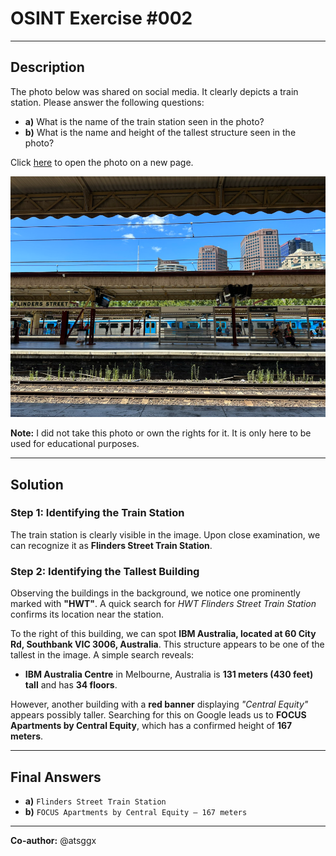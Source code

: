 # **OSINT Exercise #002**

---

## **Description**

The photo below was shared on social media. It clearly depicts a train station. Please answer the following questions:

- **a)** What is the name of the train station seen in the photo?
- **b)** What is the name and height of the tallest structure seen in the photo?

Click [here](Resources/osint-exercise-002-big-picture.png) to open the photo on a new page.

![Image](Resources/osint-exercise-002-big-picture.png)

**Note:** I did not take this photo or own the rights for it. It is only here to be used for educational purposes.

---

## **Solution**

### **Step 1: Identifying the Train Station**

The train station is clearly visible in the image. Upon close examination, we can recognize it as **Flinders Street Train Station**.

### **Step 2: Identifying the Tallest Building**

Observing the buildings in the background, we notice one prominently marked with **"HWT"**. A quick search for *HWT Flinders Street Train Station* confirms its location near the station. 

To the right of this building, we can spot **IBM Australia, located at 60 City Rd, Southbank VIC 3006, Australia**. This structure appears to be one of the tallest in the image. A simple search reveals:

- **IBM Australia Centre** in Melbourne, Australia is **131 meters (430 feet) tall** and has **34 floors**.

However, another building with a **red banner** displaying *"Central Equity"* appears possibly taller. Searching for this on Google leads us to **FOCUS Apartments by Central Equity**, which has a confirmed height of **167 meters**.

---

## **Final Answers**

- **a)** `Flinders Street Train Station`
- **b)** `FOCUS Apartments by Central Equity – 167 meters`

---

**Co-author:** @atsggx